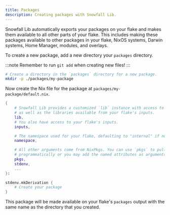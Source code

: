 ```yaml
---
title: Packages
description: Creating packages with Snowfall Lib.
---
```


Snowfall Lib automatically exports your packages on your flake and makes them available to
all other parts of your flake. This includes making these packages available to other packages
in your flake, NixOS systems, Darwin systems, Home Manager, modules, and overlays.

To create a new package, add a new directory your `packages` directory.

:::note
Remember to run `git add` when creating new files!
:::

```bash
# Create a directory in the `packages` directory for a new package.
mkdir -p ./packages/my-package
```

Now create the Nix file for the package at `packages/my-package/default.nix`.

```nix
{
    # Snowfall Lib provides a customized `lib` instance with access to your flake's library
    # as well as the libraries available from your flake's inputs.
    lib,
    # You also have access to your flake's inputs.
    inputs,

    # The namespace used for your flake, defaulting to "internal" if not set.
    namespace,

    # All other arguments come from NixPkgs. You can use `pkgs` to pull packages or helpers
    # programmatically or you may add the named attributes as arguments here.
    pkgs,
    stdenv,
    ...
}:

stdenv.mkDerivation {
    # Create your package
}
```

This package will be made available on your flake's `packages` output with the same name as the
directory that you created.
